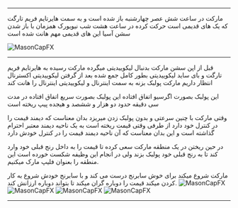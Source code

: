___
مارکت در ساعت شش عصر چهارشنبه باز شده است
و به سمت هایرتایم فریم تارگت که یک های قدیمی است حرکت کرده 
در ساعت هشت شب نیویورک
همزمان با باز شدن سشن آسیا این های قدیمی مهم هانت شده است

![MasonCapFX](https://www.tradingview.com/x/t8DAEsbx/ "MasonCapFX")
___
قبل از اپن سشن مارکت بدنبال لیکوییدیتی میگرده
مارکت رسیده به هایرتایم فریم تارگت و بای ساید لیکوییدیتی بطور کامل جمع شده
بعد از گرفتن لیکوییدیتی اکسترنال انتظار داریم مارکت پولبک بزنه به سمت اینترنال و لیکوییدیتی اینترنال را هانت کند


این پولبک بصورت اگرسیو اتفاق افتاده 
این پولبک بصورت سریع اتفاق افتاده
در مدت سی دقیقه حدود دو هزار و ششصد و هیجده پیپ ریخته است

وقتی مارکت با چنین سرعتی و بدون پولبک زدن میریزد بدان معناست که دیمند قیمت را در کنترل خود دارد
از طرفی وقتی قیمت ریخته است به یک ناحیه دیمند معتبر احترام گذاشته است
و این بدان معناست که آن ناحیه دیمند قیمت را در کنترل خودش دارد

در حین ریختن
در یک منطقه
مارکت سعی کرده تا 
قیمت را به داخل رنج قبلی خود وارد کند تا به رنج قبلی خود پولبک بزند
ولی در انجام این وظیفه شکست خورده است
این منطقه را بعنوان فلیپ مارک میکنیم.

مارکت شروع میکند برای خوش سابرنج درست می کند
و با سابرنج خودش شروع به کار کردن میکند
قیمت را دوباره گران میکند تا بتواند دوباره ارزانش کند.
![MasonCapFX](https://www.tradingview.com/x/4GUIja3w/ "MasonCapFX")
![MasonCapFX](https://www.tradingview.com/x/sHEpF7dg/ "MasonCapFX")
![MasonCapFX](https://www.tradingview.com/x/CHi6cMvQ/ "MasonCapFX")
![MasonCapFX](https://www.tradingview.com/x/oAZwjLvB/ "MasonCapFX")
___